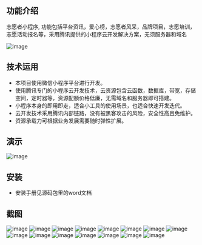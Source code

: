 ## 功能介绍 

志愿者小程序, 功能包括平台资讯，爱心榜，志愿者风采，品牌项目，志愿培训，志愿活动报名等，采用腾讯提供的小程序云开发解决方案，无须服务器和域名

![image](https://user-images.githubusercontent.com/100257765/155265717-01355ec1-e672-4021-9589-c0deab52a2d3.png)


## 技术运用
- 本项目使用微信小程序平台进行开发。
- 使用腾讯专门的小程序云开发技术，云资源包含云函数，数据库，带宽，存储空间，定时器等，资源配额价格低廉，无需域名和服务器即可搭建。
- 小程序本身的即用即走，适合小工具的使用场景，也适合快速开发迭代。
- 云开发技术采用腾讯内部链路，没有被黑客攻击的风险，安全性高且免维护。
- 资源承载力可根据业务发展需要随时弹性扩展。  



## 演示

![image](https://user-images.githubusercontent.com/100257765/155265730-34675d25-11ed-459e-a8e6-10ba089d1476.png)

## 安装

- 安装手册见源码包里的word文档

## 截图

![image](https://user-images.githubusercontent.com/100257765/155265743-ac21e633-3e54-4d9a-a5fd-310b460bfbe2.png)
![image](https://user-images.githubusercontent.com/100257765/155265745-77695153-70d6-41df-951b-fa0f262d7fda.png)
![image](https://user-images.githubusercontent.com/100257765/155265750-fd2733f7-af3c-4eca-9b40-c35a18e2c177.png)
![image](https://user-images.githubusercontent.com/100257765/155265752-3833d52f-213b-41af-8ae3-593c7aec84de.png)
![image](https://user-images.githubusercontent.com/100257765/155265760-380b4a41-469c-43a9-baa6-4773d47d5129.png)
![image](https://user-images.githubusercontent.com/100257765/155265765-ca2f5488-7d89-48db-99a7-2dee53abe476.png)
![image](https://user-images.githubusercontent.com/100257765/155265768-dd943073-3dcb-488e-a5e7-783faf50d0a1.png)
![image](https://user-images.githubusercontent.com/100257765/155265772-abec3f67-56d0-4506-b7c5-28d7f138f169.png)
![image](https://user-images.githubusercontent.com/100257765/155265775-abb8951f-ebb1-485a-b750-223364bf01cb.png)
![image](https://user-images.githubusercontent.com/100257765/155265777-646caa04-510e-4753-af53-f388b669af84.png)
![image](https://user-images.githubusercontent.com/100257765/155265781-9245db30-9515-4561-8d6c-bb7fe5c0d1ce.png)
![image](https://user-images.githubusercontent.com/100257765/155265790-a20116f3-da0a-45ee-bb62-8371f06446b4.png)
![image](https://user-images.githubusercontent.com/100257765/155265792-80c3fe0b-e257-49bb-9d96-488d637e8878.png)
![image](https://user-images.githubusercontent.com/100257765/155265799-1a330f00-d344-4e76-9181-58101f01312a.png)
![image](https://user-images.githubusercontent.com/100257765/155265800-b1214c6d-e567-4eaa-b3e0-726f5e216214.png)
